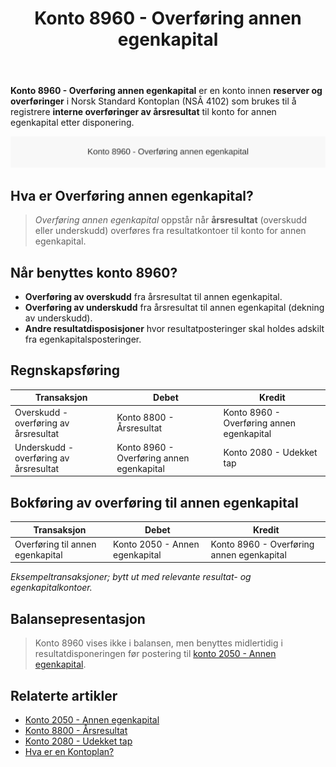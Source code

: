 ﻿---
title: "Konto 8960 - Overføring annen egenkapital"
meta_title: "8960-overforing-annen-egenkapital"
meta_description: '**Konto 8960 - Overføring annen egenkapital** er en konto innen **reserver og overføringer** i Norsk Standard Kontoplan (NSÂ 4102) som brukes til å registrer...'
slug: 8960-overforing-annen-egenkapital
type: blog
layout: pages/single
---

**Konto 8960 - Overføring annen egenkapital** er en konto innen **reserver og overføringer** i Norsk Standard Kontoplan (NSÂ 4102) som brukes til å registrere **interne overføringer av årsresultat** til konto for annen egenkapital etter disponering.

![Illustrasjon av konto 8960 overføring annen egenkapital](8960-overforing-annen-egenkapital-image.svg)

## Hva er Overføring annen egenkapital?

> *Overføring annen egenkapital* oppstår når **årsresultat** (overskudd eller underskudd) overføres fra resultatkontoer til konto for annen egenkapital.

## Når benyttes konto 8960?

* **Overføring av overskudd** fra årsresultat til annen egenkapital.
* **Overføring av underskudd** fra årsresultat til annen egenkapital (dekning av underskudd).
* **Andre resultatdisposisjoner** hvor resultatposteringer skal holdes adskilt fra egenkapitalsposteringer.

## Regnskapsføring

| Transaksjon                              | Debet                                     | Kredit                                       |
|------------------------------------------|-------------------------------------------|-----------------------------------------------|
| Overskudd - overføring av årsresultat    | Konto 8800 - Årsresultat                  | Konto 8960 - Overføring annen egenkapital     |
| Underskudd - overføring av årsresultat   | Konto 8960 - Overføring annen egenkapital | Konto 2080 - Udekket tap                      |

## Bokføring av overføring til annen egenkapital

| Transaksjon                      | Debet                                 | Kredit                                     |
|----------------------------------|---------------------------------------|--------------------------------------------|
| Overføring til annen egenkapital | Konto 2050 - Annen egenkapital        | Konto 8960 - Overføring annen egenkapital |

_*Eksempeltransaksjoner; bytt ut med relevante resultat- og egenkapitalkontoer.*_

## Balansepresentasjon

> Konto 8960 vises ikke i balansen, men benyttes midlertidig i resultatdisponeringen før postering til [konto 2050 - Annen egenkapital](/blogs/kontoplan/2050-annen-egenkapital "Konto 2050 - Annen egenkapital: Annen egenkapital i Norsk Standard Kontoplan").

## Relaterte artikler

* [Konto 2050 - Annen egenkapital](/blogs/kontoplan/2050-annen-egenkapital "Konto 2050 - Annen egenkapital: Annen egenkapital i Norsk Standard Kontoplan")
* [Konto 8800 - Årsresultat](/blogs/kontoplan/8800-arsresultat "Konto 8800 - Årsresultat: Årets nettoresultat og resultatdisponering")
* [Konto 2080 - Udekket tap](/blogs/kontoplan/2080-udekket-tap "Konto 2080 - Udekket tap: Udekket tap i Norsk Standard Kontoplan")
* [Hva er en Kontoplan?](/blogs/regnskap/hva-er-kontoplan "Hva er en Kontoplan? Komplett Guide til Kontoplaner i Norsk Regnskap")






